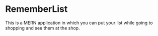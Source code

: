 # RememberList
This is a MERN application in which you can put your list while going to shopping and see them at the shop. 
